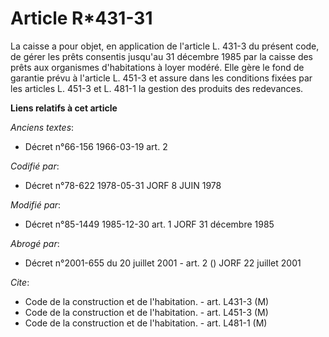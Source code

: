# Article R*431-31

La caisse a pour objet, en application de l'article L. 431-3 du présent code, de gérer les prêts consentis jusqu'au 31
décembre 1985 par la caisse des prêts aux organismes d'habitations à loyer modéré. Elle gère le fond de garantie prévu à
l'article L. 451-3 et assure dans les conditions fixées par les articles L. 451-3 et L. 481-1 la gestion des produits des
redevances.

**Liens relatifs à cet article**

_Anciens textes_:

  - Décret n°66-156 1966-03-19 art. 2

_Codifié par_:

  - Décret n°78-622 1978-05-31 JORF 8 JUIN 1978

_Modifié par_:

  - Décret n°85-1449 1985-12-30 art. 1 JORF 31 décembre 1985

_Abrogé par_:

  - Décret n°2001-655 du 20 juillet 2001 - art. 2 () JORF 22 juillet 2001

_Cite_:

  - Code de la construction et de l'habitation. - art. L431-3 (M)
  - Code de la construction et de l'habitation. - art. L451-3 (M)
  - Code de la construction et de l'habitation. - art. L481-1 (M)
